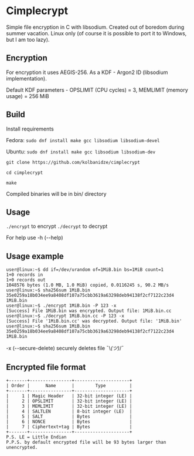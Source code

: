 # Cimplecrypt

Simple file encryption in C with libsodium. Created out of boredom during summer vacation. Linux only (of course it is possible to port it to Windows, but I am too lazy).

## Encryption
For encryption it uses AEGIS-256. As a KDF - Argon2 ID (libsodium implementation).

Default KDF parameters - OPSLIMIT (CPU cycles) = 3, MEMLIMIT (memory usage) = 256 MiB

## Build

Install requirements

Fedora: `sudo dnf install make gcc libsodium libsodium-devel`

Ubuntu: `sudo dnf install make gcc libsodium libsodium-dev`

`git clone https://github.com/kolbanidze/cimplecrypt`

`cd cimplecrypt`

`make`

Compiled binaries will be in bin/ directory

## Usage

`./encrypt` to encrypt
`./decrypt` to decrypt

For help use -h (--help)

## Usage example

```
user@linux:~$ dd if=/dev/urandom of=1MiB.bin bs=1MiB count=1
1+0 records in
1+0 records out
1048576 bytes (1.0 MB, 1.0 MiB) copied, 0.0116245 s, 90.2 MB/s
user@linux:~$ sha256sum 1MiB.bin 
35e0259a18b034ee9a8408df107a75cbb3619a63298deb94138f2cf7122c23d4  1MiB.bin
user@linux:~$ ./encrypt 1MiB.bin -P 123 -x
[Success] File 1MiB.bin was encrypted. Output file: 1MiB.bin.cc
user@linux:~$ ./decrypt 1MiB.bin.cc -P 123 -x
[Success] File '1MiB.bin.cc' was decrypted. Output file: '1MiB.bin'
user@linux:~$ sha256sum 1MiB.bin 
35e0259a18b034ee9a8408df107a75cbb3619a63298deb94138f2cf7122c23d4  1MiB.bin
```
-x (--secure-delete) securely deletes file ¯\\_(ツ)_/¯

## Encrypted file format
```
+-------+----------------+---------------------+
| Order |      Name      |        Type         |
+-------+----------------+---------------------+
|     1 | Magic Header   | 32-bit integer (LE) |
|     2 | OPSLIMIT       | 32-bit integer (LE) |
|     3 | MEMLIMIT       | 32-bit integer (LE) |
|     4 | SALTLEN        | 8-bit integer (LE)  |
|     5 | SALT           | Bytes               |
|     6 | NONCE          | Bytes               |
|     7 | Ciphertext+tag | Bytes               |
+-------+----------------+---------------------+
P.S. LE = Little Endian
P.P.S. by default encrypted file will be 93 bytes larger than unencrypted.
```